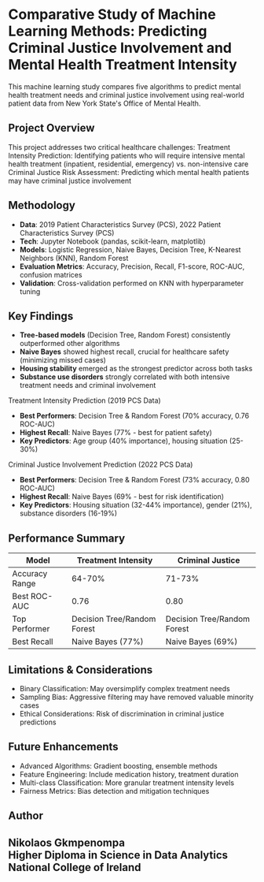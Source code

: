 # Comparative Study of Machine Learning Methods: Predicting Criminal Justice Involvement and Mental Health Treatment Intensity

This machine learning study compares five algorithms to predict mental health treatment needs and criminal justice involvement using real-world patient data from New York State's Office of Mental Health.

## Project Overview
This project addresses two critical healthcare challenges:
Treatment Intensity Prediction: Identifying patients who will require intensive mental health treatment (inpatient, residential, emergency) vs. non-intensive care
Criminal Justice Risk Assessment: Predicting which mental health patients may have criminal justice involvement

## Methodology
- **Data**: 2019 Patient Characteristics Survey (PCS), 2022 Patient Characteristics Survey (PCS)
- **Tech**: Jupyter Notebook (pandas, scikit-learn, matplotlib)
- **Models**: Logistic Regression, Naive Bayes, Decision Tree, K-Nearest Neighbors (KNN), Random Forest
- **Evaluation Metrics**: Accuracy, Precision, Recall, F1-score, ROC-AUC, confusion matrices
- **Validation**: Cross-validation performed on KNN with hyperparameter tuning

## Key Findings

- **Tree-based models** (Decision Tree, Random Forest) consistently outperformed other algorithms
- **Naive Bayes** showed highest recall, crucial for healthcare safety (minimizing missed cases)
- **Housing stability** emerged as the strongest predictor across both tasks
- **Substance use disorders** strongly correlated with both intensive treatment needs and criminal involvement

Treatment Intensity Prediction (2019 PCS Data)

- **Best Performers**: Decision Tree & Random Forest (70% accuracy, 0.76 ROC-AUC)
- **Highest Recall**: Naive Bayes (77% - best for patient safety)
- **Key Predictors**: Age group (40% importance), housing situation (25-30%)

Criminal Justice Involvement Prediction (2022 PCS Data)

- **Best Performers**: Decision Tree & Random Forest (73% accuracy, 0.80 ROC-AUC)
- **Highest Recall**: Naive Bayes (69% - best for risk identification)
- **Key Predictors**: Housing situation (32-44% importance), gender (21%), substance disorders (16-19%)

## Performance Summary
| Model          | Treatment Intensity         | Criminal Justice            |
|----------------|-----------------------------|-----------------------------|
| Accuracy Range | 64-70%                      | 71-73%                      |
| Best ROC-AUC   | 0.76                        | 0.80                        |
| Top Performer  | Decision Tree/Random Forest | Decision Tree/Random Forest |
| Best Recall    | Naive Bayes (77%)           | Naive Bayes (69%)           |

## Limitations & Considerations

- Binary Classification: May oversimplify complex treatment needs
- Sampling Bias: Aggressive filtering may have removed valuable minority cases
- Ethical Considerations: Risk of discrimination in criminal justice predictions

## Future Enhancements

- Advanced Algorithms: Gradient boosting, ensemble methods
- Feature Engineering: Include medication history, treatment duration
- Multi-class Classification: More granular treatment intensity levels
- Fairness Metrics: Bias detection and mitigation techniques

## Author
**Nikolaos Gkmpenompa**  
Higher Diploma in Science in Data Analytics 
National College of Ireland 
---
